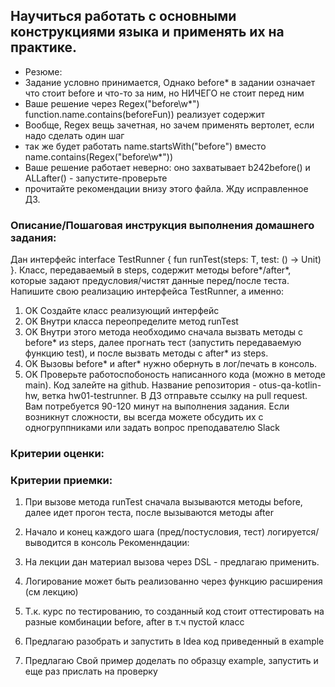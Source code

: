 ## Научиться работать с основными конструкциями языка и применять их на практике.
* Резюме:
* Задание условно принимается, Однако before* в задании означает что стоит before и что-то за ним, но НИЧЕГО не стоит перед ним
* Ваше решение через  Regex("before\\w*") function.name.contains(beforeFun)) реализует содержит
* Вообще, Regex вещь зачетная, но зачем применять вертолет, если надо сделать один шаг
* так же будет работать name.startsWith("before") вместо name.contains(Regex("before\\w*"))
* Ваше решение работает неверно: оно захватывает b242before() и ALLafter() - запустите-проверьте
* прочитайте рекомендации внизу этого файла. Жду исправленное ДЗ.




### Описание/Пошаговая инструкция выполнения домашнего задания:
 Дан интерфейс interface TestRunner { fun <T> runTest(steps: T, test: () -> Unit)  }. Класс, передаваемый в steps,
содержит методы before*/after*, которые задают предусловия/чистят данные перед/после теста.
Напишите свою реализацию интерфейса TestRunner, а именно:

1. OK Создайте класс реализующий интерфейс
2. OK Внутри класса переопределите метод runTest
3. OK Внутри этого метода необходимо сначала вызвать методы с before* из steps,
   далее прогнать тест (запустить передаваемую функцию test), и после вызвать методы с after* из steps.
4. OK Вызовы before* и after* нужно обернуть в лог/печать в консоль.
5. OK Проверьте работоспобоность написанного кода (можно в методе main).
   Код залейте на github. Название репозитория - otus-qa-kotlin-hw, ветка hw01-testrunner.
   В ДЗ отправьте ссылку на pull request.
   Вам потребуется 90-120 минут на выполнения задания.
   Если возникнут сложности, вы всегда можете обсудить их с одногруппниками или задать вопрос преподавателю Slack

### Критерии оценки:
### Критерии приемки:

1. При вызове метода runTest сначала вызываются методы before, далее идет прогон теста, после вызываются методы after
2. Начало и конец каждого шага (пред/постусловия, тест) логируется/выводится в консоль
Рекоменндации:

3. На лекции дан материал вызова через DSL - предлагаю применить.
4. Логирование может быть реализованно через функцию расширения (см лекцию)
5. Т.к. курс по тестированию, то созданный код стоит оттестировать на разные комбинации before, after в т.ч пустой класс
6. Предлагаю разобрать и запустить в Idea код приведенный в example
7. Предлагаю Свой пример доделать по образцу example, запустить и еще раз прислать на проверку

